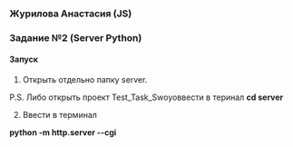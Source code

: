 ### Журилова Анастасия (JS)
### Задание №2 (Server Python)

#### Запуск

1) Открыть отдельно папку server. 

  P.S. Либо открыть проект Test_Task_Swoyoввести в теринал **cd server**

2) Ввести в терминал 

**python -m http.server --cgi**
